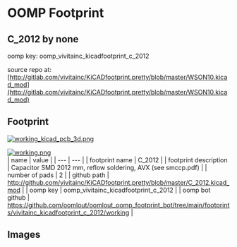# OOMP Footprint  
## C_2012  by none  
  
oomp key: oomp_vivitainc_kicadfootprint_c_2012  
  
source repo at: [http://gitlab.com/vivitainc/KiCADfootprint.pretty/blob/master/WSON10.kicad_mod](http://gitlab.com/vivitainc/KiCADfootprint.pretty/blob/master/WSON10.kicad_mod)  
## Footprint  
  
[![working_kicad_pcb_3d.png](working_kicad_pcb_3d_600.png)](working_kicad_pcb_3d.png)  
  
[![working.png](working_600.png)](working.png)  
| name | value | 
| --- | --- | 
| footprint name | C_2012 | 
| footprint description | Capacitor SMD 2012 mm, reflow soldering, AVX (see smccp.pdf) | 
| number of pads | 2 | 
| github path | http://github.com/vivitainc/KiCADfootprint.pretty/blob/master/C_2012.kicad_mod | 
| oomp key | oomp_vivitainc_kicadfootprint_c_2012 | 
| oomp bot github | https://github.com/oomlout/oomlout_oomp_footprint_bot/tree/main/footprints/vivitainc_kicadfootprint_c_2012/working | 
## Images  
